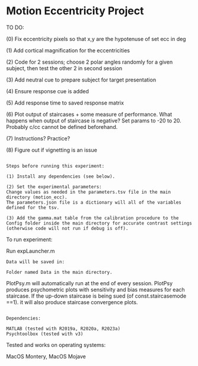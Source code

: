 # Motion Eccentricity Project

TO DO:

(0) Fix eccentricity pixels so that x,y are the hypotenuse of set ecc in deg

(1) Add cortical magnification for the eccentricities

(2) Code for 2 sessions; choose 2 polar angles randomly for a given subject, then test the other 2 in second session

(3) Add neutral cue to prepare subject for target presentation

(4) Ensure response cue is added

(5) Add response time to saved response matrix

(6) Plot output of staircases + some measure of performance. What happens when output of staircase is negative? Set params to -20 to 20. Probably c/cc cannot be defined beforehand.

(7) Instructions? Practice?

(8) Figure out if vignetting is an issue

~~~~~~~~~~~~~~~~~~

Steps before running this experiment:

(1) Install any dependencies (see below).

(2) Set the experimental parameters:
Change values as needed in the parameters.tsv file in the main directory (motion_ecc).
The parameters.json file is a dictionary will all of the variables defined for the tsv.

(3) Add the gamma.mat table from the calibration procedure to the Config folder inside the main directory for accurate contrast settings (otherwise code will not run if debug is off).

~~~~~~~~~~~~~~~~~~

To run experiment:

Run expLauncher.m

~~~~~~~~~~~~~~~~~~
Data will be saved in:

Folder named Data in the main directory.

~~~~~~~~~~~~~~~~~~

PlotPsy.m will automatically run at the end of every session. 
PlotPsy produces psychometric plots with sensitivity and bias measures for each staircase. If the up-down staircase is being sued (of const.staircasemode ==1). it will also produce staircase convergence plots.

~~~~~~~~~~~~~~~~~~

Dependencies:

MATLAB (tested with R2019a, R2020a, R2023a)
Psychtoolbox (tested with v3)

~~~~~~~~~~~~~~~~~~

Tested and works on operating systems:
 
MacOS Montery, MacOS Mojave
